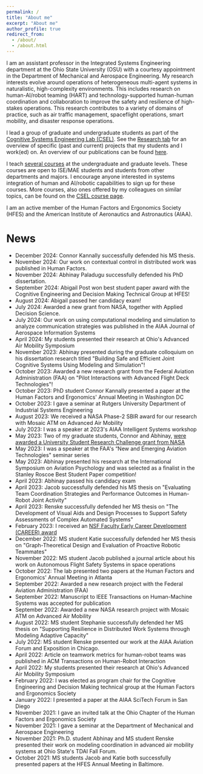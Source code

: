 ```yaml
---
permalink: /
title: "About me"
excerpt: "About me"
author_profile: true
redirect_from: 
  - /about/
  - /about.html
---
```


<!-- ---

**_&#9432;  Open undergraduate research positions:_**  ***I'm looking for two UG researchers to support our latest projects, for the remainder of SP24 semester (~10 hours/week) with an option to extend into SU24 (~20-30 hours/week). Full details on the position can be found [here](https://mijtsma.github.io/files/20240305_undergraduate_position_description.pdf).***

--- -->

I am an assistant professor in the Integrated Systems Engineering department at the Ohio State University (OSU) with a courtesy appointment in the Department of Mechanical and Aerospace Engineering. My research interests evolve around operations of heterogeneous multi-agent systems in naturalistic, high-complexity environments. This includes research on human-AI/robot teaming (HART) and technology-supported human-human coordination and collaboration to improve the safety and resilience of high-stakes operations. This research contributes to a variety of domains of practice, such as air traffic management, spaceflight operations, smart mobility, and disaster response operations. 

I lead a group of graduate and undergraduate students as part of the [Cognitive Systems Engineering Lab (CSEL)](https://csel.engineering.osu.edu). See the [Research tab](https://u.osu.edu/csel/research-projects/) for an overview of specific (past and current) projects that my students and I work(ed) on. An overview of our publications can be found [here](https://mijtsma.github.io/publications/).
<!--As an important enabler of effective teaming, my students and I work on supporting coordination between humans and (semi-)autonomous agents to improve joint performance during time-critical events.  -->

I teach [several courses](https://mijtsma.github.io/teaching/) at the undergraduate and graduate levels. These courses are open to ISE/MAE students and students from other departments and majors. I encourage anyone interested in systems integration of human and AI/robotic capabilities to sign up for these courses. More courses, also ones offered by my colleagues on similar topics, can be found on the [CSEL course page](https://u.osu.edu/csel/cognitive-systems-engineering-courses/).

I am an active member of the Human Factors and Ergonomics Society (HFES) and the American Institute of Aeronautics and Astronautics (AIAA).

News
======
* December 2024: Connor Kannally successfully defended his MS thesis.
* November 2024: Our work on contextual control in distributed work was published in Human Factors.
* November 2024: Abhinay Paladugu successfully defended his PhD dissertation.
* September 2024: Abigail Post won best student paper award with the Cognitive Engineering and Decision Making Technical Group at HFES!
* August 2024: Abigail passed her candidacy exam!
* July 2024: Awarded a new grant from NASA, together with Applied Decision Science.
* July 2024: Our work on using computational modeling and simulation to analyze communication strategies was published in the AIAA Journal of Aerospace Information Systems
* April 2024: My students presented their research at Ohio's Advanced Air Mobility Symposium
* November 2023: Abhinay presented during the graduate colloquium on his dissertation research titled "Building Safe and Efficient Joint Cognitive Systems Using Modeling and Simulation"!
* October 2023: Awarded a new research grant from the Federal Aviation Administration (FAA) on "Pilot Interactions with Advanced Flight Deck Technologies"!
* October 2023: PhD student Connor Kannally presented a paper at the Human Factors and Ergonomics' Annual Meeting in Washington DC
* October 2023: I gave a seminar at Rutgers University Department of Industrial Systems Engineering
* August 2023: We received a NASA Phase-2 SBIR award for our research with Mosaic ATM on Advanced Air Mobility
* July 2023: I was a speaker at 2023's AIAA Intelligent Systems workshop
* May 2023: Two of my graduate students, Connor and Abhinay, [were awarded a University Student Research Challenge grant from NASA](https://ise.osu.edu/news/2023/11/nasa-awards-80k-ohio-state-students-through-university-research-challenge)
* May 2023: I was a speaker at the FAA's “New and Emerging Aviation Technologies" seminar series
* May 2023: Abhinay presented his research at the International Symposium on Aviation Psychology and was selected as a finalist in the Stanley Roscoe Best Student Paper competition!
* April 2023: Abhinay passed his candidacy exam
* April 2023: Jacob successfully defended his MS thesis on "Evaluating Team Coordination Strategies and Performance Outcomes in Human-Robot Joint Activity"
* April 2023: Renske successfully defended her MS thesis on "The Development of Visual Aids and Design Processes to Support Safety Assessments of Complex Automated Systems"
* February 2023: I received an [NSF Faculty Early Career Development (CAREER) award](https://www.nsf.gov/awardsearch/showAward?AWD_ID=2238402&HistoricalAwards=false)
* December 2022: MS student Katie successfully defended her MS thesis on "Graph-Theoretical Design and Evaluation of Proactive Robotic Teammates"
* November 2022: MS student Jacob published a journal article about his work on Autonomous Flight Safety Systems in space operations
* October 2022: The lab presented two papers at the Human Factors and Ergonomics' Annual Meeting in Atlanta
* September 2022: Awarded a new research project with the Federal Aviation Administration (FAA)
* September 2022: Manuscript to IEEE Transactions on Human-Machine Systems was accepted for publication
* September 2022: Awarded a new NASA research project with Mosaic ATM on Advanced Air Mobility
* August 2022: MS student Stephanie successfully defended her MS thesis on "Supporting Resilience in Distributed Work Systems through Modeling Adaptive Capacity"
* July 2022: MS student Renske presented our work at the AIAA Aviation Forum and Exposition in Chicago. 
* April 2022: Article on teamwork metrics for human-robot teams was published in ACM Transactions on Human-Robot Interaction
* April 2022: My students presented their research at Ohio's Advanced Air Mobility Symposium
* February 2022: I was elected as program chair for the Cognitive Engineering and Decision Making technical group at the Human Factors and Ergonomics Society
* January 2022: I presented a paper at the AIAA SciTech Forum in San Diego
* November 2021: I gave an invited talk at the Ohio Chapter of the Human Factors and Ergonomics Society
* November 2021: I gave a seminar at the Department of Mechanical and Aerospace Engineering
* November 2021: Ph.D. student Abhinay and MS student Renske presented their work on modeling coordination in advanced air mobility systems at Ohio State's TDAI Fall Forum.
* October 2021: MS students Jacob and Katie both successfully presented papers at the HFES Annual Meeting in Baltimore.
